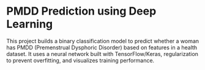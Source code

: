 # PMDD Prediction using Deep Learning

This project builds a binary classification model to predict whether a woman has PMDD (Premenstrual Dysphoric Disorder) based on features in a health dataset. It uses a neural network built with TensorFlow/Keras, regularization to prevent overfitting, and visualizes training performance.
